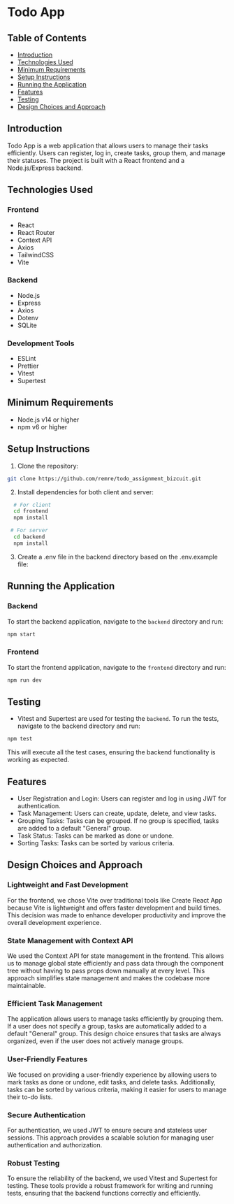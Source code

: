 # Todo App

## Table of Contents

- [Introduction](#introduction)
- [Technologies Used](#technologies-used)
- [Minimum Requirements](#minimum-requirements)
- [Setup Instructions](#setup-instructions)
- [Running the Application](#running-the-application)
- [Features](#features)
- [Testing](#testing)
- [Design Choices and Approach](#design-choices-and-approach)

## Introduction

Todo App is a web application that allows users to manage their tasks efficiently. Users can register, log in, create tasks, group them, and manage their statuses. The project is built with a React frontend and a Node.js/Express backend.

## Technologies Used

### Frontend

- React
- React Router
- Context API
- Axios
- TailwindCSS
- Vite

### Backend

- Node.js
- Express
- Axios
- Dotenv
- SQLite

### Development Tools

- ESLint
- Prettier
- Vitest
- Supertest

## Minimum Requirements

- Node.js v14 or higher
- npm v6 or higher

## Setup Instructions

1. Clone the repository:

```bash
git clone https://github.com/remre/todo_assignment_bizcuit.git
```

2. Install dependencies for both client and server:

```sh
  # For client
  cd frontend
  npm install

 # For server
  cd backend
  npm install
```

3. Create a .env file in the backend directory based on the .env.example file:

## Running the Application

### Backend

To start the backend application, navigate to the `backend` directory and run:

```bash
npm start
```

### Frontend

To start the frontend application, navigate to the `frontend` directory and run:

```bash
npm run dev
```

## Testing

- Vitest and Supertest are used for testing the `backend`. To run the tests, navigate to the backend directory and run:

```bash
npm test
```

This will execute all the test cases, ensuring the backend functionality is working as expected.

## Features

- User Registration and Login: Users can register and log in using JWT for authentication.
- Task Management: Users can create, update, delete, and view tasks.
- Grouping Tasks: Tasks can be grouped. If no group is specified, tasks are added to a default "General" group.
- Task Status: Tasks can be marked as done or undone.
- Sorting Tasks: Tasks can be sorted by various criteria.

## Design Choices and Approach

### Lightweight and Fast Development

For the frontend, we chose Vite over traditional tools like Create React App because Vite is lightweight and offers faster development and build times. This decision was made to enhance developer productivity and improve the overall development experience.

### State Management with Context API

We used the Context API for state management in the frontend. This allows us to manage global state efficiently and pass data through the component tree without having to pass props down manually at every level. This approach simplifies state management and makes the codebase more maintainable.

### Efficient Task Management

The application allows users to manage tasks efficiently by grouping them. If a user does not specify a group, tasks are automatically added to a default "General" group. This design choice ensures that tasks are always organized, even if the user does not actively manage groups.

### User-Friendly Features

We focused on providing a user-friendly experience by allowing users to mark tasks as done or undone, edit tasks, and delete tasks. Additionally, tasks can be sorted by various criteria, making it easier for users to manage their to-do lists.

### Secure Authentication

For authentication, we used JWT to ensure secure and stateless user sessions. This approach provides a scalable solution for managing user authentication and authorization.

### Robust Testing

To ensure the reliability of the backend, we used Vitest and Supertest for testing. These tools provide a robust framework for writing and running tests, ensuring that the backend functions correctly and efficiently.

